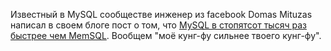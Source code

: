 Известный в MySQL сообществе инженер из facebook Domas Mituzas написал в своем блоге пост о том, что [MySQL в стопятсот тысяч раз быстрее чем MemSQL](http://dom.as/2012/06/26/memsql-rage/). Вообщем "моё кунг-фу сильнее твоего кунг-фу". 